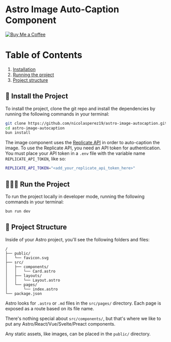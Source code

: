 # Astro Image Auto-Caption Component

[![Buy Me a Coffee](https://img.shields.io/badge/Buy%20Me%20A%20Coffee-donate-yellow?style=social&logo=buy-me-a-coffee)](https://www.buymeacoffee.com/kavishsoam1)

# Table of Contents
1. [Installation](#installation)
2. [Running the project](#running-the-project)
3. [Project structure](#project-structure)

## 💾 Install the Project
To install the project, clone the git repo and install the dependencies by running the following commands in your terminal:
```sh
git clone https://github.com/nicolasperez19/astro-image-autocaption.git
cd astro-image-autocaption
bun install
```
The image component uses the [Replicate API](https://replicate.com/) in order to auto-caption the image. To use the Replicate API, you need an API token for authentication. You must place your API token in a `.env` file with the variable name `REPLICATE_API_TOKEN`, like so: 
```sh
REPLICATE_API_TOKEN="<add_your_replicate_api_token_here>"
```

## 🏃‍♂️💨 Run the Project
To run the project locally in developer mode, running the following commands in your terminal:
```sh
bun run dev
```

## 🚀 Project Structure

Inside of your Astro project, you'll see the following folders and files:

```text
/
├── public/
│   └── favicon.svg
├── src/
│   ├── components/
│   │   └── Card.astro
│   ├── layouts/
│   │   └── Layout.astro
│   └── pages/
│       └── index.astro
└── package.json
```

Astro looks for `.astro` or `.md` files in the `src/pages/` directory. Each page is exposed as a route based on its file name.

There's nothing special about `src/components/`, but that's where we like to put any Astro/React/Vue/Svelte/Preact components.

Any static assets, like images, can be placed in the `public/` directory.
